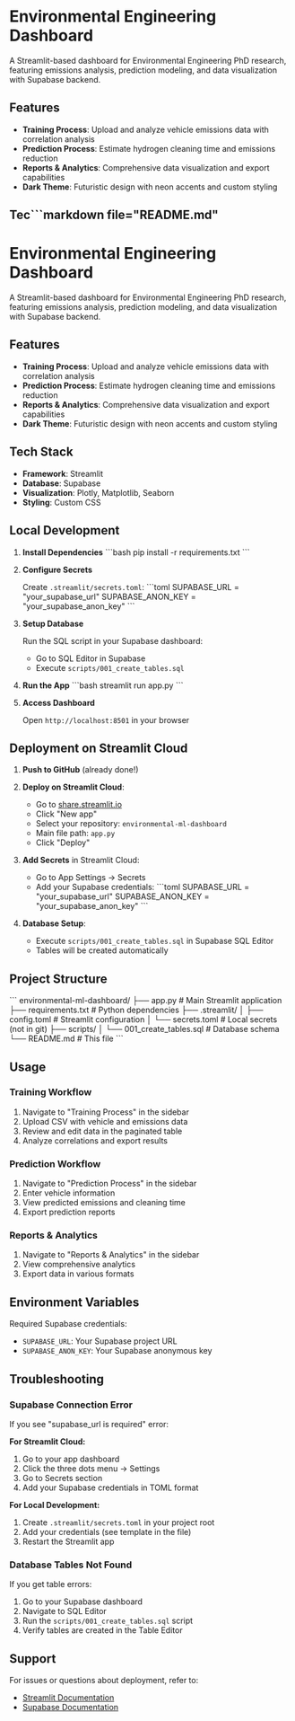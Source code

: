# Environmental Engineering Dashboard

A Streamlit-based dashboard for Environmental Engineering PhD research, featuring emissions analysis, prediction modeling, and data visualization with Supabase backend.

## Features

- **Training Process**: Upload and analyze vehicle emissions data with correlation analysis
- **Prediction Process**: Estimate hydrogen cleaning time and emissions reduction
- **Reports & Analytics**: Comprehensive data visualization and export capabilities
- **Dark Theme**: Futuristic design with neon accents and custom styling

## Tec```markdown file="README.md"
# Environmental Engineering Dashboard

A Streamlit-based dashboard for Environmental Engineering PhD research, featuring emissions analysis, prediction modeling, and data visualization with Supabase backend.

## Features

- **Training Process**: Upload and analyze vehicle emissions data with correlation analysis
- **Prediction Process**: Estimate hydrogen cleaning time and emissions reduction
- **Reports & Analytics**: Comprehensive data visualization and export capabilities
- **Dark Theme**: Futuristic design with neon accents and custom styling

## Tech Stack

- **Framework**: Streamlit
- **Database**: Supabase
- **Visualization**: Plotly, Matplotlib, Seaborn
- **Styling**: Custom CSS

## Local Development

1. **Install Dependencies**
   \`\`\`bash
   pip install -r requirements.txt
   \`\`\`

2. **Configure Secrets**
   
   Create `.streamlit/secrets.toml`:
   \`\`\`toml
   SUPABASE_URL = "your_supabase_url"
   SUPABASE_ANON_KEY = "your_supabase_anon_key"
   \`\`\`

3. **Setup Database**
   
   Run the SQL script in your Supabase dashboard:
   - Go to SQL Editor in Supabase
   - Execute `scripts/001_create_tables.sql`

4. **Run the App**
   \`\`\`bash
   streamlit run app.py
   \`\`\`

5. **Access Dashboard**
   
   Open `http://localhost:8501` in your browser

## Deployment on Streamlit Cloud

1. **Push to GitHub** (already done!)

2. **Deploy on Streamlit Cloud**:
   - Go to [share.streamlit.io](https://share.streamlit.io)
   - Click "New app"
   - Select your repository: `environmental-ml-dashboard`
   - Main file path: `app.py`
   - Click "Deploy"

3. **Add Secrets** in Streamlit Cloud:
   - Go to App Settings → Secrets
   - Add your Supabase credentials:
     \`\`\`toml
     SUPABASE_URL = "your_supabase_url"
     SUPABASE_ANON_KEY = "your_supabase_anon_key"
     \`\`\`

4. **Database Setup**:
   - Execute `scripts/001_create_tables.sql` in Supabase SQL Editor
   - Tables will be created automatically

## Project Structure

\`\`\`
environmental-ml-dashboard/
├── app.py                          # Main Streamlit application
├── requirements.txt                # Python dependencies
├── .streamlit/
│   ├── config.toml                # Streamlit configuration
│   └── secrets.toml               # Local secrets (not in git)
├── scripts/
│   └── 001_create_tables.sql      # Database schema
└── README.md                       # This file
\`\`\`

## Usage

### Training Workflow
1. Navigate to "Training Process" in the sidebar
2. Upload CSV with vehicle and emissions data
3. Review and edit data in the paginated table
4. Analyze correlations and export results

### Prediction Workflow
1. Navigate to "Prediction Process" in the sidebar
2. Enter vehicle information
3. View predicted emissions and cleaning time
4. Export prediction reports

### Reports & Analytics
1. Navigate to "Reports & Analytics" in the sidebar
2. View comprehensive analytics
3. Export data in various formats

## Environment Variables

Required Supabase credentials:
- `SUPABASE_URL`: Your Supabase project URL
- `SUPABASE_ANON_KEY`: Your Supabase anonymous key

## Troubleshooting

### Supabase Connection Error

If you see "supabase_url is required" error:

**For Streamlit Cloud:**
1. Go to your app dashboard
2. Click the three dots menu → Settings
3. Go to Secrets section
4. Add your Supabase credentials in TOML format

**For Local Development:**
1. Create `.streamlit/secrets.toml` in your project root
2. Add your credentials (see template in the file)
3. Restart the Streamlit app

### Database Tables Not Found

If you get table errors:
1. Go to your Supabase dashboard
2. Navigate to SQL Editor
3. Run the `scripts/001_create_tables.sql` script
4. Verify tables are created in the Table Editor

## Support

For issues or questions about deployment, refer to:
- [Streamlit Documentation](https://docs.streamlit.io)
- [Supabase Documentation](https://supabase.com/docs)
